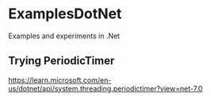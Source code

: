 # ExamplesDotNet

Examples and experiments in .Net

## Trying PeriodicTimer

https://learn.microsoft.com/en-us/dotnet/api/system.threading.periodictimer?view=net-7.0
